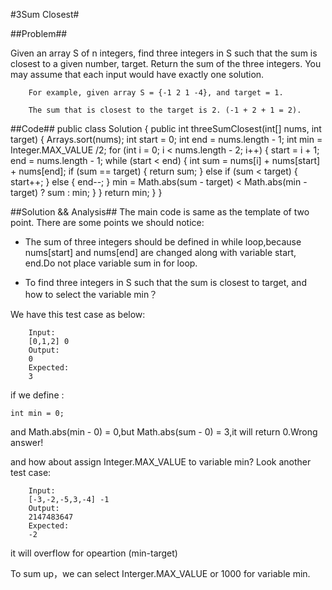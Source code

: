 #3Sum Closest#

##Problem##

Given an array S of n integers, find three integers in S such that the sum is closest to a given number, target. Return the sum of the three integers. You may assume that each input would have exactly one solution.

		For example, given array S = {-1 2 1 -4}, and target = 1.
	
		The sum that is closest to the target is 2. (-1 + 2 + 1 = 2).

##Code##
	public class Solution {
	    public int threeSumClosest(int[] nums, int target) {
	        Arrays.sort(nums);
	        int start = 0;
	        int end = nums.length - 1;
	        int min = Integer.MAX_VALUE /2;
	        for (int i = 0; i < nums.length - 2; i++) {
	            start = i + 1;
	            end = nums.length - 1;
	            while (start < end) {
	                int sum = nums[i] + nums[start] + nums[end];
	                if (sum == target) {
					    return sum;
				    } else if (sum < target) {
					    start++;
				    } else {
						end--;
					}
					min = Math.abs(sum - target) < Math.abs(min - target) ? sum : min; 
	            }
	        }
	        return min;
	    }
	}

##Solution && Analysis##
The main code is same as the template of two point.
There are some points we should notice:

- The sum of three integers should be defined in while loop,because nums[start] and nums[end] are changed along with variable start, end.Do not place variable sum in for loop. 
  
- To find three integers in S such that the sum is closest to target, and how to select the variable min？  
 
We have this test case as below:

		Input:
		[0,1,2] 0
		Output:
		0
		Expected:
		3
if we define : 
	
	int min = 0;
	
and Math.abs(min - 0) = 0,but Math.abs(sum - 0) = 3,it will return 0.Wrong answer!

and how about assign Integer.MAX_VALUE to variable min?
Look another test case:
   
		Input:
		[-3,-2,-5,3,-4] -1
		Output:
		2147483647
		Expected:
		-2

it will overflow for opeartion (min-target)

To sum up，we can select Interger.MAX_VALUE or 1000 for variable min.